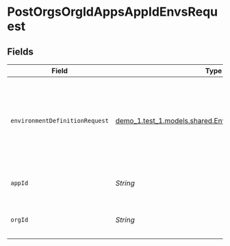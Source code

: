 # PostOrgsOrgIdAppsAppIdEnvsRequest


## Fields

| Field                                                                                                           | Type                                                                                                            | Required                                                                                                        | Description                                                                                                     |
| --------------------------------------------------------------------------------------------------------------- | --------------------------------------------------------------------------------------------------------------- | --------------------------------------------------------------------------------------------------------------- | --------------------------------------------------------------------------------------------------------------- |
| `environmentDefinitionRequest`                                                                                  | [demo_1.test_1.models.shared.EnvironmentDefinitionRequest](../../models/shared/EnvironmentDefinitionRequest.md) | :heavy_check_mark:                                                                                              | The ID, Name, Type, and Deployment the Environment will be derived from.<br/><br/>                              |
| `appId`                                                                                                         | *String*                                                                                                        | :heavy_check_mark:                                                                                              | The Application ID.<br/><br/>                                                                                   |
| `orgId`                                                                                                         | *String*                                                                                                        | :heavy_check_mark:                                                                                              | The Organization ID.<br/><br/>                                                                                  |